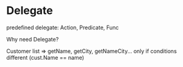 # Delegate

predefined delegate: Action, Predicate, Func

Why need Delegate?

Customer list => getName, getCity, getNameCity...
only if conditions different (cust.Name == name)
